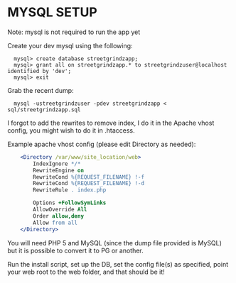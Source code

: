 MYSQL SETUP
===========

Note: mysql is not required to run the app yet

Create your dev mysql using the following:

```mysql
  mysql> create database streetgrindzapp;
  mysql> grant all on streetgrindzapp.* to streetgrindzuser@localhost identified by 'dev';
  mysql> exit
```

Grab the recent dump:

```mysql
  mysql -ustreetgrindzuser -pdev streetgrindzapp < sql/streetgrindzapp.sql
```

I forgot to add the rewrites to remove index, I do it in the Apache vhost config, you might wish to do it in .htaccess.

Example apache vhost config (please edit Directory as needed):

```apache
    <Directory /var/www/site_location/web>
        IndexIgnore */*
        RewriteEngine on
        RewriteCond %{REQUEST_FILENAME} !-f
        RewriteCond %{REQUEST_FILENAME} !-d
        RewriteRule . index.php

        Options +FollowSymLinks
        AllowOverride All
        Order allow,deny
        Allow from all
    </Directory>
```

You will need PHP 5 and MySQL (since the dump file provided is MySQL) but it is possible to convert it to PG or another.

Run the install script, set up the DB, set the config file(s) as specified, point your web root to the web folder, and that should be it!
